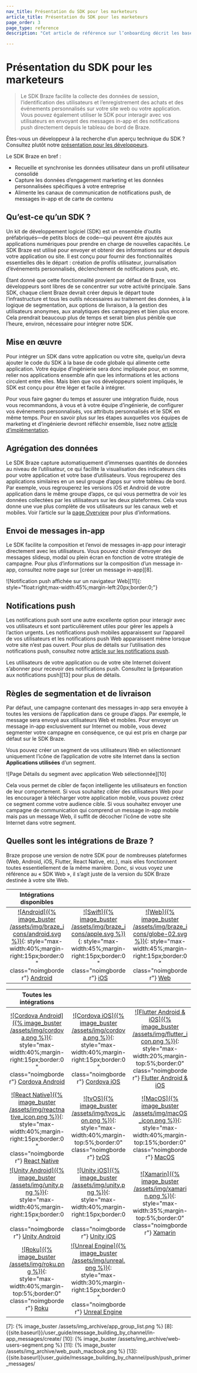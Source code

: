 ```yaml
---
nav_title: Présentation du SDK pour les marketeurs
article_title: Présentation du SDK pour les marketeurs
page_order: 3
page_type: reference
description: "Cet article de référence sur l’onboarding décrit les bases du SDK Braze."

---
```


# Présentation du SDK pour les marketeurs

> Le SDK Braze facilite la collecte des données de session, l’identification des utilisateurs et l’enregistrement des achats et des événements personnalisés sur votre site web ou votre application. Vous pouvez également utiliser le SDK pour interagir avec vos utilisateurs en envoyant des messages in-app et des notifications push directement depuis le tableau de bord de Braze.

Êtes-vous un développeur à la recherche d’un aperçu technique du SDK ? Consultez plutôt notre [présentation pour les développeurs][1].

Le SDK Braze en bref :
* Recueille et synchronise les données utilisateur dans un profil utilisateur consolidé
* Capture les données d’engagement marketing et les données personnalisées spécifiques à votre entreprise
* Alimente les canaux de communication de notifications push, de messages in-app et de carte de contenu

## Qu’est-ce qu’un SDK ?
Un kit de développement logiciel (SDK) est un ensemble d’outils préfabriqués&mdash;de petits blocs de code&mdash;qui peuvent être ajoutés aux applications numériques pour prendre en charge de nouvelles capacités. Le SDK Braze est utilisé pour envoyer et obtenir des informations sur et depuis votre application ou site. Il est conçu pour fournir des fonctionnalités essentielles dès le départ : création de profils utilisateur, journalisation d’événements personnalisés, déclenchement de notifications push, etc. 

Étant donné que cette fonctionnalité provient par défaut de Braze, vos développeurs sont libres de se concentrer sur votre activité principale. Sans SDK, chaque client Braze devrait créer depuis le départ toute l’infrastructure et tous les outils nécessaires au traitement des données, à la logique de segmentation, aux options de livraison, à la gestion des utilisateurs anonymes, aux analytiques des campagnes et bien plus encore. Cela prendrait beaucoup plus de temps et serait bien plus pénible que l’heure, environ, nécessaire pour intégrer notre SDK.

## Mise en œuvre

Pour intégrer un SDK dans votre application ou votre site, quelqu’un devra ajouter le code du SDK à la base de code globale qui alimente cette application. Votre équipe d’ingénierie sera donc impliquée pour, en somme, relier nos applications ensemble afin que les informations et les actions circulent entre elles. Mais bien que vos développeurs soient impliqués, le SDK est conçu pour être léger et facile à intégrer. 

Pour vous faire gagner du temps et assurer une intégration fluide, nous vous recommandons, à vous et à votre équipe d’ingénierie, de configurer vos événements personnalisés, vos attributs personnalisés et le SDK en même temps. Pour en savoir plus sur les étapes auxquelles vos équipes de marketing et d’ingénierie devront réfléchir ensemble, lisez notre [article d’implémentation][4]. 

## Agrégation des données

Le SDK Braze capture automatiquement d’immenses quantités de données au niveau de l’utilisateur, ce qui facilite la visualisation des indicateurs clés pour votre application et votre base d’utilisateurs. Vous regrouperez des applications similaires en un seul groupe d’apps sur votre tableau de bord. Par exemple, vous regrouperez les versions iOS et Android de votre application dans le même groupe d’apps, ce qui vous permettra de voir les données collectées par les utilisateurs sur les deux plateformes. Cela vous donne une vue plus complète de vos utilisateurs sur les canaux web et mobiles. Voir l’article sur la [page Overview][3] pour plus d’informations.

## Envoi de messages in-app

Le SDK facilite la composition et l’envoi de messages in-app pour interagir directement avec les utilisateurs. Vous pouvez choisir d’envoyer des messages slideup, modal ou plein écran en fonction de votre stratégie de campagne. Pour plus d’informations sur la composition d’un message in-app, consultez notre page sur [créer un message in-app][8].

![Notification push affichée sur un navigateur Web][11]{: style="float:right;max-width:45%;margin-left:20px;border:0;"}

## Notifications push

Les notifications push sont une autre excellente option pour interagir avec vos utilisateurs et sont particulièrement utiles pour gérer les appels à l’action urgents. Les notifications push mobiles apparaissent sur l’appareil de vos utilisateurs et les notifications push Web apparaissent même lorsque votre site n’est pas ouvert. Pour plus de détails sur l’utilisation des notifications push, consultez notre [article sur les notifications push][5].

Les utilisateurs de votre application ou de votre site Internet doivent s’abonner pour recevoir des notifications push. Consultez la [préparation aux notifications push][13] pour plus de détails. 

## Règles de segmentation et de livraison

Par défaut, une campagne contenant des messages in-app sera envoyée à toutes les versions de l’application dans ce groupe d’apps. Par exemple, le message sera envoyé aux utilisateurs Web et mobiles. Pour envoyer un message in-app exclusivement sur Internet ou mobile, vous devez segmenter votre campagne en conséquence, ce qui est pris en charge par défaut sur le SDK Braze. 

Vous pouvez créer un segment de vos utilisateurs Web en sélectionnant uniquement l’icône de l’application de votre site Internet dans la section **Applications utilisées** d’un segment.

![Page Détails du segment avec application Web sélectionnée][10]

Cela vous permet de cibler de façon intelligente les utilisateurs en fonction de leur comportement. Si vous souhaitez cibler des utilisateurs Web pour les encourager à télécharger votre application mobile, vous pouvez créez ce segment comme votre audience cible. Si vous souhaitez envoyer une campagne de communication qui comprend un message in-app mobile mais pas un message Web, il suffit de décocher l’icône de votre site Internet dans votre segment.

## Quelles sont les intégrations de Braze ?
Braze propose une version de notre SDK pour de nombreuses plateformes (Web, Android, iOS, Flutter, React Native, etc.), mais elles fonctionnent toutes essentiellement de la même manière. Donc, si vous voyez une référence au « SDK Web », il s’agit juste de la version du SDK Braze destinée à votre site Web.

<style>
table th:nth-child(1) {
width: 33%;
}
table th:nth-child(2) {
width: 33%;
}
table th:nth-child(3) {
width: 33%;
}
table td {
word-break: break-word;
text-align: center;
}
</style>
Intégrations disponibles   | &nbsp;  |  &nbsp;
----------- |---------------- | --------------------
[![Android]({% image_buster /assets/img/braze_icons/android.svg %})]({{site.baseurl}}/developer_guide/platform_integration_guides/android/initial_sdk_setup/android_sdk_integration/){: style="max-width:40%;margin-right:15px;border:0" class="noimgborder"}  [Android]({{site.baseurl}}/developer_guide/platform_integration_guides/android/initial_sdk_setup/android_sdk_integration/) |[![Swift]({% image_buster /assets/img/braze_icons/apple.svg %})]({{site.baseurl}}/developer_guide/platform_integration_guides/swift/initial_sdk_setup/overview/){: style="max-width:45%;margin-right:15px;border:0" class="noimgborder"} [iOS]({{site.baseurl}}/developer_guide/platform_integration_guides/swift/initial_sdk_setup/overview/) |[![Web]({% image_buster /assets/img/braze_icons/globe-02.svg %})]({{site.baseurl}}/developer_guide/platform_integration_guides/web/initial_sdk_setup/){: style="max-width:45%;margin-right:15px;border:0" class="noimgborder"} [Web]({{site.baseurl}}/developer_guide/platform_integration_guides/web/initial_sdk_setup/)  

Toutes les intégrations   | &nbsp;  |  &nbsp;
----------- |---------------- | --------------------
[![Cordova Android]({% image_buster /assets/img/cordova.png %})]({{site.baseurl}}/developer_guide/platform_integration_guides/cordova/initial_sdk_setup/android/){: style="max-width:40%;margin-right:15px;border:0" class="noimgborder"}  [Cordova Android]({{site.baseurl}}/developer_guide/platform_integration_guides/cordova/initial_sdk_setup/android/) | [![Cordova iOS]({% image_buster /assets/img/cordova.png %})]({{site.baseurl}}/developer_guide/platform_integration_guides/cordova/initial_sdk_setup/ios/){: style="max-width:40%;margin-right:15px;border:0" class="noimgborder"}  [Cordova iOS]({{site.baseurl}}/developer_guide/platform_integration_guides/cordova/initial_sdk_setup/ios/) | [![Flutter Android & iOS]({% image_buster /assets/img/flutter_icon.png %})]({{site.baseurl}}/developer_guide/platform_integration_guides/flutter/flutter_sdk_integration/){: style="max-width:20%;margin-top:5%;border:0" class="noimgborder"}  [Flutter Android & iOS]({{site.baseurl}}/developer_guide/platform_integration_guides/flutter/flutter_sdk_integration/)
[![React Native]({% image_buster /assets/img/reactnative_icon.png %})]({{site.baseurl}}/developer_guide/platform_integration_guides/react_native/react_sdk_setup/){: style="max-width:40%;margin-right:15px;border:0" class="noimgborder"}  [React Native]({{site.baseurl}}/developer_guide/platform_integration_guides/react_native/react_sdk_setup/) | [![tvOS]({% image_buster /assets/img/tvos_icon.png %})]({{site.baseurl}}/developer_guide/platform_integration_guides/tvos/initial_sdk_setup/){: style="max-width:40%;margin-top:5%;border:0" class="noimgborder"}  [tvOS]({{site.baseurl}}/developer_guide/platform_integration_guides/tvos/initial_sdk_setup/) | [![MacOS]({% image_buster /assets/img/macOS_icon.png %})]({{site.baseurl}}/developer_guide/platform_integration_guides/macOS/initial_sdk_setup/){: style="max-width:40%;margin-top:15%;border:0" class="noimgborder"}  [MacOS]({{site.baseurl}}/developer_guide/platform_integration_guides/macOS/initial_sdk_setup/)
[![Unity Android]({% image_buster /assets/img/unity.png %})]({{site.baseurl}}/developer_guide/platform_integration_guides/unity/sdk_integration/android/){: style="max-width:40%;margin-right:15px;border:0" class="noimgborder"}  [Unity Android]({{site.baseurl}}/developer_guide/platform_integration_guides/unity/sdk_integration/android/) | [![Unity iOS]({% image_buster /assets/img/unity.png %})]({{site.baseurl}}/developer_guide/platform_integration_guides/unity/sdk_integration/ios/){: style="max-width:40%;margin-right:15px;border:0" class="noimgborder"}  [Unity iOS]({{site.baseurl}}/developer_guide/platform_integration_guides/unity/sdk_integration/ios/) | [![Xamarin]({% image_buster /assets/img/xamarin.png %})]({{site.baseurl}}/developer_guide/platform_integration_guides/xamarin/initial_sdk_setup/){: style="max-width:35%;margin-top:5%;border:0" class="noimgborder"}  [Xamarin]({{site.baseurl}}/developer_guide/platform_integration_guides/xamarin/initial_sdk_setup/) 
[![Roku]({% image_buster /assets/img/roku.png %})]({{site.baseurl}}/developer_guide/platform_integration_guides/roku/initial_sdk_setup/){: style="max-width:40%;margin-top:5%;border:0" class="noimgborder"}  [Roku]({{site.baseurl}}/developer_guide/platform_integration_guides/roku/initial_sdk_setup/) | [![Unreal Engine]({% image_buster /assets/img/unreal.png %})]({{site.baseurl}}/developer_guide/platform_integration_guides/unreal_engine/initial_sdk_setup/){: style="max-width:30%;margin-right:15px;border:0" class="noimgborder"}  [Unreal Engine]({{site.baseurl}}/developer_guide/platform_integration_guides/unreal_engine/initial_sdk_setup/)


[1]: {{site.baseurl}}/developer_guide/platform_integration_guides/sdk_primer/
[3]: {{site.baseurl}}/user_guide/data_and_analytics/your_analytics_dashboards/understanding_your_app_usage_data/
[4]: {{site.baseurl}}/user_guide/onboarding_with_braze/integration/#the-technical-side-of-the-integration-process
[5]: {{site.baseurl}}/user_guide/message_building_by_channel/push/about/
[6]: {{site.baseurl}}/developer_guide/platform_integration_guides/web/initial_sdk_setup/
[7]: {% image_buster /assets/img_archive/app_group_list.png %}
[8]: {{site.baseurl}}/user_guide/message_building_by_channel/in-app_messages/create/
[10]: {% image_buster /assets/img_archive/web-users-segment.png %}
[11]: {% image_buster /assets/img_archive/web_push_macbook.png %}
[13]: {{site.baseurl}}user_guide/message_building_by_channel/push/push_primer_messages/